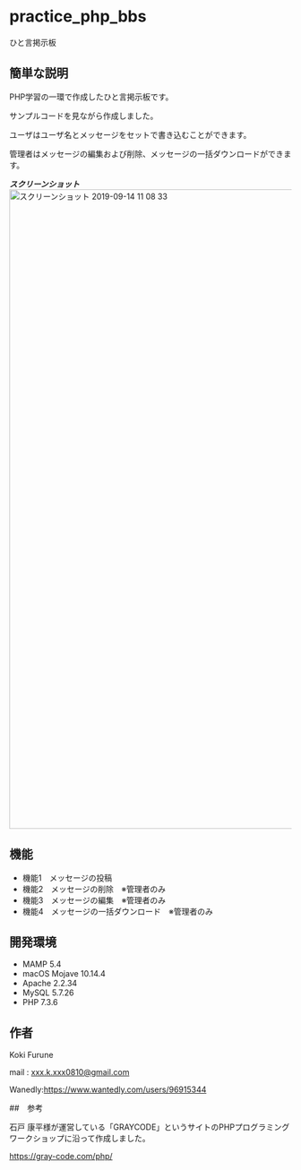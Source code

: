 # practice_php_bbs
 
ひと言掲示板
 
## 簡単な説明
 
PHP学習の一環で作成したひと言掲示板です。

サンプルコードを見ながら作成しました。

ユーザはユーザ名とメッセージをセットで書き込むことができます。

管理者はメッセージの編集および削除、メッセージの一括ダウンロードができます。

***スクリーンショット***
<img width="1142" alt="スクリーンショット 2019-09-14 11 08 33" src="https://user-images.githubusercontent.com/48795394/64902319-38794200-d6e0-11e9-9be1-239ed3ab2fe2.png">

## 機能
 
- 機能1　メッセージの投稿
- 機能2　メッセージの削除　※管理者のみ
- 機能3　メッセージの編集　※管理者のみ
- 機能4　メッセージの一括ダウンロード　※管理者のみ

## 開発環境

- MAMP 5.4
- macOS Mojave 10.14.4
- Apache 2.2.34 
- MySQL 5.7.26
- PHP 7.3.6

## 作者

Koki Furune

mail : xxx.k.xxx0810@gmail.com

Wanedly:https://www.wantedly.com/users/96915344

##　参考

石戸 康平様が運営している「GRAYCODE」というサイトのPHPプログラミングワークショップに沿って作成しました。

https://gray-code.com/php/
